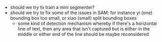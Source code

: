 - should we try to train a mini segmenter?
- should we try to fix some of the issues in SAM: for instance yi (one) bounding box too small, or xiao (small) split bounding boxes
    - some kind of detection mechanism whereby if there's a horizontal line of text, then any area that isn't captured but is either in the middle or either end of the line should be maybe reconsidered
    